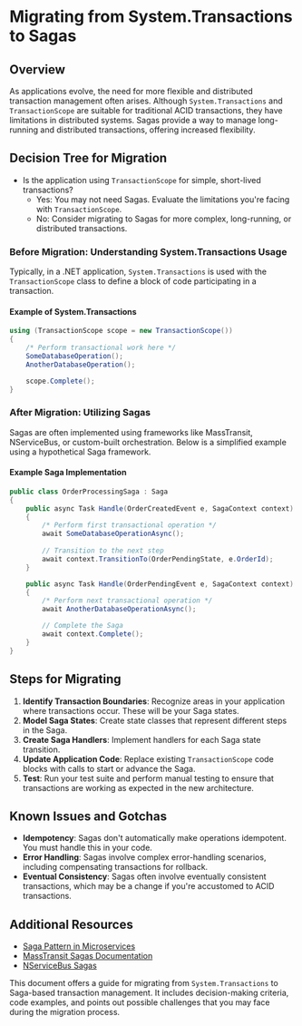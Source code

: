 # Migrating from System.Transactions to Sagas

## Overview

As applications evolve, the need for more flexible and distributed transaction management often arises. Although `System.Transactions` and `TransactionScope` are suitable for traditional ACID transactions, they have limitations in distributed systems. Sagas provide a way to manage long-running and distributed transactions, offering increased flexibility.

## Decision Tree for Migration

- Is the application using `TransactionScope` for simple, short-lived transactions?
  - Yes: You may not need Sagas. Evaluate the limitations you're facing with `TransactionScope`.
  - No: Consider migrating to Sagas for more complex, long-running, or distributed transactions.

### Before Migration: Understanding System.Transactions Usage

Typically, in a .NET application, `System.Transactions` is used with the `TransactionScope` class to define a block of code participating in a transaction.

#### Example of System.Transactions

```csharp
using (TransactionScope scope = new TransactionScope())
{
    /* Perform transactional work here */
    SomeDatabaseOperation();
    AnotherDatabaseOperation();

    scope.Complete();
}
```

### After Migration: Utilizing Sagas

Sagas are often implemented using frameworks like MassTransit, NServiceBus, or custom-built orchestration. Below is a simplified example using a hypothetical Saga framework.

#### Example Saga Implementation

```csharp
public class OrderProcessingSaga : Saga
{
    public async Task Handle(OrderCreatedEvent e, SagaContext context)
    {
        /* Perform first transactional operation */
        await SomeDatabaseOperationAsync();
        
        // Transition to the next step
        await context.TransitionTo(OrderPendingState, e.OrderId);
    }

    public async Task Handle(OrderPendingEvent e, SagaContext context)
    {
        /* Perform next transactional operation */
        await AnotherDatabaseOperationAsync();

        // Complete the Saga
        await context.Complete();
    }
}
```

## Steps for Migrating

1. **Identify Transaction Boundaries**: Recognize areas in your application where transactions occur. These will be your Saga states.
2. **Model Saga States**: Create state classes that represent different steps in the Saga.
3. **Create Saga Handlers**: Implement handlers for each Saga state transition.
4. **Update Application Code**: Replace existing `TransactionScope` code blocks with calls to start or advance the Saga.
5. **Test**: Run your test suite and perform manual testing to ensure that transactions are working as expected in the new architecture.

## Known Issues and Gotchas

- **Idempotency**: Sagas don't automatically make operations idempotent. You must handle this in your code.
- **Error Handling**: Sagas involve complex error-handling scenarios, including compensating transactions for rollback.
- **Eventual Consistency**: Sagas often involve eventually consistent transactions, which may be a change if you're accustomed to ACID transactions.

## Additional Resources

- [Saga Pattern in Microservices](https://microservices.io/patterns/data/saga.html)
- [MassTransit Sagas Documentation](https://masstransit-project.com/usage/sagas.html)
- [NServiceBus Sagas](https://docs.particular.net/nservicebus/sagas/)

This document offers a guide for migrating from `System.Transactions` to Saga-based transaction management. It includes decision-making criteria, code examples, and points out possible challenges that you may face during the migration process.
